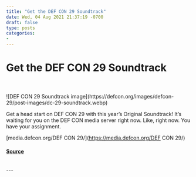 ```yaml
---
title: "Get the DEF CON 29 Soundtrack"
date: Wed, 04 Aug 2021 21:37:19 -0700
draft: false
type: posts
categories: 
- 
---
```

# Get the DEF CON 29 Soundtrack

<br/>

<br/>
![DEF CON 29 Soundtrack image](https://defcon.org/images/defcon-29/post-images/dc-29-soundtrack.webp)  

Get a head start on DEF CON 29 with this year’s Original Soundtrack! It’s waiting for you on the DEF CON media server right now. Like, right now. You have your assignment.  
  
[media.defcon.org/DEF CON 29/](https://media.defcon.org/DEF CON 29/)

#### [Source](https://media.defcon.org/DEF%20CON%2029/)

<br/>
---
